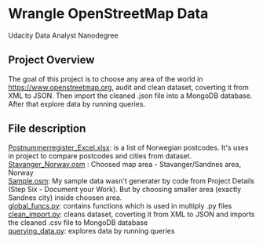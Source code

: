 # Wrangle OpenStreetMap Data
Udacity Data Analyst Nanodegree

## Project Overview
The goal of this project is to choose any area of the world in https://www.openstreetmap.org, audit and clean dataset, coverting it from XML to JSON. 
Then import the cleaned .json file into a MongoDB database.
After that explore data by running queries.

## File description
[Postnummerregister_Excel.xlsx](Postnummerregister_Excel.xlsx): is a list of Norwegian postcodes. It's uses in project to compare postcodes and cities from dataset.<br>
[Stavanger_Norway.osm](Stavanger_Norway.osm) : Choosed map area - Stavanger/Sandnes area, Norway<br>
[Sample.osm](Sample.osm): My sample data wasn't generater by code from Project Details (Step Six - Document your Work). But by choosing smaller area (exactly Sandnes city) inside choosen area.<br>
[global_funcs.py](global_funcs.py): contains functions which is used in multiply .py files<br>
[clean_import.py](clean_import.py): cleans dataset, coverting it from XML to JSON and imports the cleaned .csv file to MongoDB database<br>
[querying_data.py](querying_data.py): explores data by running queries<br>

